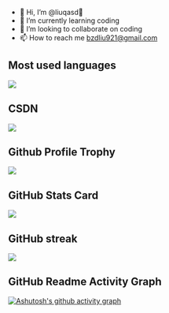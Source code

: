 - 👋 Hi, I’m @liuqasd👀 
- 🌱 I’m currently learning coding
- 💞️ I’m looking to collaborate on coding
- 📫 How to reach me bzdliu921@gmail.com



## Most used languages

<div> <img src="https://github-readme-stats.vercel.app/api/top-langs/?username=liuqasd&hide_title=true&hide_border=true&layout=compact&langs_count=6&text_color=000&icon_color=fff&theme=graywhite" /> </div>

## CSDN

<div> <img src="https://stats.justsong.cn/api/csdn?id=qq_52046937"> </div>

## Github Profile Trophy

<div> <img src="https://github-profile-trophy.vercel.app/?username=liuqasd" /> </div>

## GitHub Stats Card

![](https://github-readme-stats.vercel.app/api?username=liuqasd)

## GitHub streak

<div> <img src="https://github-readme-streak-stats.herokuapp.com/?user=liuqasd" /> </div>



## GitHub Readme Activity Graph

[![Ashutosh's github activity graph](https://github-readme-activity-graph.vercel.app/graph?username=liuqasd&theme=github-compact&custom_title=LIUQASD's%20Concentration%20Graph&hide_border=true)](https://github.com/ashutosh00710/github-readme-activity-graph)


<!---
liuqasd/liuqasd is a ✨ special ✨ repository because its `README.md` (this file) appears on your GitHub profile.
You can click the Preview link to take a look at your changes.
--->
